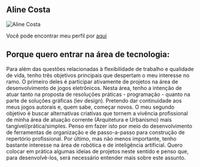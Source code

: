 ## Aline Costa

![Aline Costa]((https://avatars.githubusercontent.com/u/123217399?v=4))

Você pode encontrar meu perfil por [aqui](https://github.com/alineccosta)

## Porque quero entrar na área de tecnologia:

Para além das questões relacionadas à flexibilidade de trabalho e qualidade de vida, tenho três objetivos principais que despertam o meu interesse no ramo. O primeiro deles é participar ativamente de projetos na área de desenvolvimento de jogos eletrônicos. Nesta área, tenho a intenção de atuar tanto na proposta de resoluções práticas - programação - quanto na parte de soluções gráficas (lev design). Pretendo dar continuidade aos meus jogos autorais e, quem sabe, começar novos.
O meu segundo objetivo é buscar alternativas criativas que tornem a vivência profissional de minha área de atuação corrente (Arquitetura e Urbanismo) mais tangível/prática/simples. Penso em fazer isto por meio do desenvolvimento de ferramentas de organização e de passo-a-passo para construção de repertório profissional. Por último, mas não menos importante, tenho bastante interesse na área de robótica e de inteligência artificial. Quero colocar em prática algumas ideias de projetos neste sentido e penso que, para desenvolvê-los, será necessário entender mais sobre este assunto.


